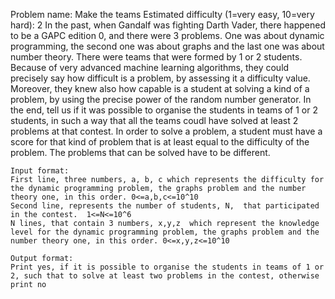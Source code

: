 Problem name: Make the teams
Estimated difficulty (1=very easy, 10=very hard): 2
    In the past, when Gandalf was fighting Darth Vader, there happened to be a GAPC edition 0, and there were 3 problems. One was about dynamic programming, the second one was about graphs and the last one was about number theory. There were teams that were formed by 1 or 2 students. Because of very advanced machine learning algorithms, they could precisely say how difficult is a problem, by assessing it a difficulty value. Moreover, they knew also how capable is a student at solving a kind of a problem, by using the precise power of the random number generator. In the end, tell us if it was possible to organise the students in teams of 1 or 2 students, in such a way that all the teams coudl have solved at least 2 problems at that contest. 
    In order to solve a problem, a student must have a score for that kind of problem that is at least equal to the difficulty of the problem. The problems that can be solved have to be different.

	Input format:
    First line, three numbers, a, b, c which represents the difficulty for the dynamic programming problem, the graphs problem and the number theory one, in this order. 0<=a,b,c<=10^10
    Second line, represents the number of students, N,  that participated in the contest.  1<=N<=10^6
    N lines, that contain 3 numbers, x,y,z  which represent the knowledge level for the dynamic programming problem, the graphs problem and the number theory one, in this order. 0<=x,y,z<=10^10

    Output format:
    Print yes, if it is possible to organise the students in teams of 1 or 2, such that to solve at least two problems in the contest, otherwise print no

